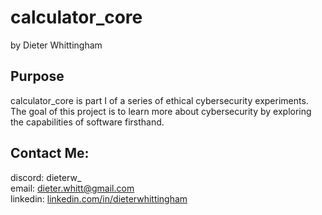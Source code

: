 # calculator_core
by Dieter Whittingham

## Purpose
calculator_core is part I of a series of ethical cybersecurity experiments.\
The goal of this project is to learn more about cybersecurity by exploring the capabilities of software firsthand.

## Contact Me:
discord: dieterw_\
email: dieter.whitt@gmail.com\
linkedin: [linkedin.com/in/dieterwhittingham](https://linkedin.com/in/dieterwhittingham)
